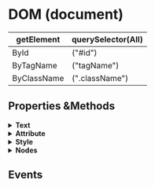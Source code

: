 # DOM (document)

| getElement      | querySelector(All) |  
| -----------     | -----------        |
| ById            | ("#id")            |
| ByTagName       | ("tagName")        |
| ByClassName     | (".className")     |
## Properties &Methods


 <details><summary><b>Text</b></summary>

* .textContent - all text even if invisible
* .innerText - visible text
* .innerHTML - to add html tags in text
 </details>

<details>
 <summary><b>Attribute</b></summary>

* .attrName
* .getAttribute
* .setAttribute (“attrName”, “value”)
* .removeAttribute
 </details>

<details>
 <summary><b>Style</b></summary>

* .style.[DOMStyleObject](https://www.w3schools.com/jsref/dom_obj_style.asp)
* window.getComputedStyle(“element”)
* .classList.add(“className”)
* .classList.toggle(“className”)
* .classList.remove(“className”)
 </details>

<details>
 <summary><b>Nodes</b></summary>

* .parentElement()
* .children .childElementCount
* .nextSibling .previousSibling (text) .nextElementSibling .previousElementSibling (tag)
* .createElement
    * .appendChild(element)
    * .append(“text”, element)
    * .prepend() – first child
    * .[insertAdjacentElement](https://developer.mozilla.org/en-US/docs/Web/API/Element/insertAdjacentElement) (position, element) – sibling
    * .after .before
* .removeChild(child) – not convenient; .remove()
</details>

## Events
